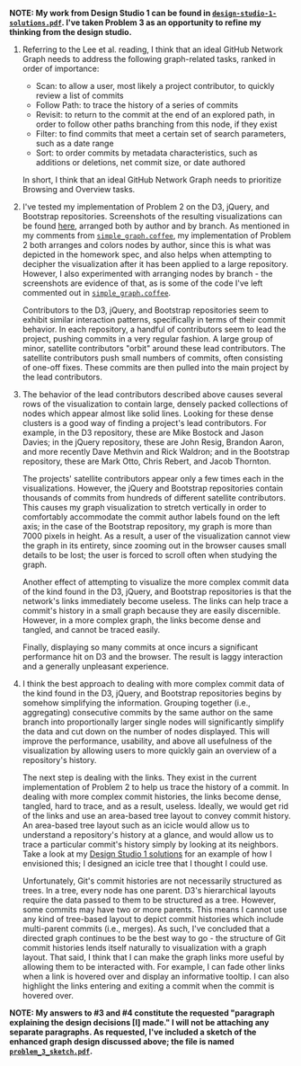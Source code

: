 **NOTE: My work from Design Studio 1 can be found in [`design-studio-1-solutions.pdf`](https://github.com/rlucioni/cs171-hw2-lucioni-renzo/blob/master/design-studio-1-solutions.pdf). I've taken Problem 3 as an opportunity to refine my thinking from the design studio.**


1. Referring to the Lee et al. reading, I think that an ideal GitHub Network Graph needs to address the following graph-related tasks, ranked in order of importance:
    - Scan: to allow a user, most likely a project contributor, to quickly review a list of commits
    - Follow Path: to trace the history of a series of commits
    - Revisit: to return to the commit at the end of an explored path, in order to follow other paths branching from this node, if they exist
    - Filter: to find commits that meet a certain set of search parameters, such as a date range
    - Sort: to order commits by metadata characteristics, such as additions or deletions, net commit size, or date authored

    In short, I think that an ideal GitHub Network Graph needs to prioritize Browsing and Overview tasks.


2. I've tested my implementation of Problem 2 on the D3, jQuery, and Bootstrap repositories. Screenshots of the resulting visualizations can be found [here](img/screenshots), arranged both by author and by branch. As mentioned in my comments from [`simple_graph.coffee`](https://github.com/rlucioni/cs171-hw2-lucioni-renzo/blob/master/coffee/simple_graph.coffee), my implementation of Problem 2 both arranges and colors nodes by author, since this is what was depicted in the homework spec, and also helps when attempting to decipher the visualization after it has been applied to a large repository. However, I also experimented with arranging nodes by branch - the screenshots are evidence of that, as is some of the code I've left commented out in [`simple_graph.coffee`](https://github.com/rlucioni/cs171-hw2-lucioni-renzo/blob/master/coffee/simple_graph.coffee).

    Contributors to the D3, jQuery, and Bootstrap repositories seem to exhibit similar interaction patterns, specifically in terms of their commit behavior. In each repository, a handful of contributors seem to lead the project, pushing commits in a very regular fashion. A large group of minor, satellite contributors "orbit" around these lead contributors. The satellite contributors push small numbers of commits, often consisting of one-off fixes. These commits are then pulled into the main project by the lead contributors.


3. The behavior of the lead contributors described above causes several rows of the visualization to contain large, densely packed collections of nodes which appear almost like solid lines. Looking for these dense clusters is a good way of finding a project's lead contributors. For example, in the D3 repository, these are Mike Bostock and Jason Davies; in the jQuery repository, these are John Resig, Brandon Aaron, and more recently Dave Methvin and Rick Waldron; and in the Bootstrap repository, these are Mark Otto, Chris Rebert, and Jacob Thornton.

    The projects' satellite contributors appear only a few times each in the visualizations. However, the jQuery and Bootstrap repositories contain thousands of commits from hundreds of different satellite contributors. This causes my graph visualization to stretch vertically in order to comfortably accommodate the commit author labels found on the left axis; in the case of the Bootstrap repository, my graph is more than 7000 pixels in height. As a result, a user of the visualization cannot view the graph in its entirety, since zooming out in the browser causes small details to be lost; the user is forced to scroll often when studying the graph.

    Another effect of attempting to visualize the more complex commit data of the kind found in the D3, jQuery, and Bootstrap repositories is that the network's links immediately become useless. The links can help trace a commit's history in a small graph because they are easily discernible. However, in a more complex graph, the links become dense and tangled, and cannot be traced easily.

    Finally, displaying so many commits at once incurs a significant performance hit on D3 and the browser. The result is laggy interaction and a generally unpleasant experience.


4. I think the best approach to dealing with more complex commit data of the kind found in the D3, jQuery, and Bootstrap repositories begins by somehow simplifying the information. Grouping together (i.e., aggregating) consecutive commits by the same author on the same branch into proportionally larger single nodes will significantly simplify the data and cut down on the number of nodes displayed. This will improve the performance, usability, and above all usefulness of the visualization by allowing users to more quickly gain an overview of a repository's history.
    
    The next step is dealing with the links. They exist in the current implementation of Problem 2 to help us trace the history of a commit. In dealing with more complex commit histories, the links become dense, tangled, hard to trace, and as a result, useless. Ideally, we would get rid of the links and use an area-based tree layout to convey commit history. An area-based tree layout such as an icicle would allow us to understand a repository's history at a glance, and would allow us to trace a particular commit's history simply by looking at its neighbors. Take a look at my [Design Studio 1 solutions](https://github.com/rlucioni/cs171-hw2-lucioni-renzo/blob/master/design-studio-1-solutions.pdf) for an example of how I envisioned this; I designed an icicle tree that I thought I could use. 

    Unfortunately, Git's commit histories are not necessarily structured as trees. In a tree, every node has one parent. D3's hierarchical layouts require the data passed to them to be structured as a tree. However, some commits may have two or more parents. This means I cannot use any kind of tree-based layout to depict commit histories which include multi-parent commits (i.e., merges). As such, I've concluded that a directed graph continues to be the best way to go - the structure of Git commit histories lends itself naturally to visualization with a graph layout. That said, I think that I can make the graph links more useful by allowing them to be interacted with. For example, I can fade other links when a link is hovered over and display an informative tooltip. I can also highlight the links entering and exiting a commit when the commit is hovered over.

**NOTE: My answers to #3 and #4 constitute the requested "paragraph explaining the design decisions [I] made." I will not be attaching any separate paragraphs. As requested, I've included a sketch of the enhanced graph design discussed above; the file is named [`problem_3_sketch.pdf`](https://github.com/rlucioni/cs171-hw2-lucioni-renzo/blob/master/problem_3_sketch.pdf).**
